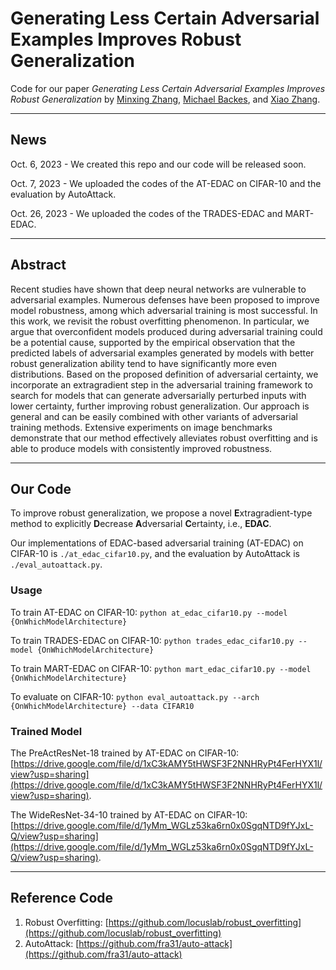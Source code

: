 # Generating Less Certain Adversarial Examples Improves Robust Generalization

Code for our paper _Generating Less Certain Adversarial Examples Improves Robust Generalization_ by [Minxing Zhang](https://scholar.google.com/citations?user=wsSLja0AAAAJ&hl=en&oi=ao), [Michael Backes](https://scholar.google.com/citations?user=ZVS3KOEAAAAJ&hl=en&oi=ao), and [Xiao Zhang](https://scholar.google.com/citations?user=L-lz7CUAAAAJ&hl=en&oi=ao).

***

## News

Oct. 6, 2023 - We created this repo and our code will be released soon.

Oct. 7, 2023 - We uploaded the codes of the AT-EDAC on CIFAR-10 and the evaluation by AutoAttack.

Oct. 26, 2023 - We uploaded the codes of the TRADES-EDAC and MART-EDAC.

***

## Abstract

Recent studies have shown that deep neural networks are vulnerable to adversarial examples. Numerous defenses have been proposed to improve model robustness, among which adversarial training is most successful. In this work, we revisit the robust overfitting phenomenon. In particular, we argue that overconfident models produced during adversarial training could be a potential cause, supported by the empirical observation that the predicted labels of adversarial examples generated by models with better robust generalization ability tend to have significantly more even distributions. Based on the proposed definition of adversarial certainty, we incorporate an extragradient step in the adversarial training framework to search for models that can generate adversarially perturbed inputs with lower certainty, further improving robust generalization. Our approach is general and can be easily combined with other variants of adversarial training methods. Extensive experiments on image benchmarks demonstrate that our method effectively alleviates robust overfitting and is able to produce models with consistently improved robustness.

***

## Our Code

To improve robust generalization, we propose a novel **E**xtragradient-type method to explicitly **D**ecrease **A**dversarial **C**ertainty, i.e., **EDAC**.

Our implementations of EDAC-based adversarial training (AT-EDAC) on CIFAR-10 is ``./at_edac_cifar10.py``, and the evaluation by AutoAttack is ``./eval_autoattack.py``.

### Usage

To train AT-EDAC on CIFAR-10: ``python at_edac_cifar10.py --model {OnWhichModelArchitecture}``

To train TRADES-EDAC on CIFAR-10: ``python trades_edac_cifar10.py --model {OnWhichModelArchitecture}``

To train MART-EDAC on CIFAR-10: ``python mart_edac_cifar10.py --model {OnWhichModelArchitecture}``

To evaluate on CIFAR-10: ``python eval_autoattack.py --arch {OnWhichModelArchitecture} --data CIFAR10``

### Trained Model

The PreActResNet-18 trained by AT-EDAC on CIFAR-10: [https://drive.google.com/file/d/1xC3kAMY5tHWSF3F2NNHRyPt4FerHYX1l/view?usp=sharing](https://drive.google.com/file/d/1xC3kAMY5tHWSF3F2NNHRyPt4FerHYX1l/view?usp=sharing).

The WideResNet-34-10 trained by AT-EDAC on CIFAR-10: [https://drive.google.com/file/d/1yMm_WGLz53ka6rn0x0SgqNTD9fYJxL-Q/view?usp=sharing](https://drive.google.com/file/d/1yMm_WGLz53ka6rn0x0SgqNTD9fYJxL-Q/view?usp=sharing).

***

## Reference Code
1. Robust Overfitting: [https://github.com/locuslab/robust_overfitting](https://github.com/locuslab/robust_overfitting)
2. AutoAttack: [https://github.com/fra31/auto-attack](https://github.com/fra31/auto-attack)
